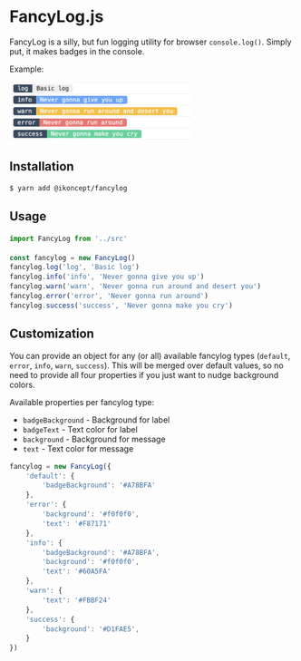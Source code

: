 # FancyLog.js
FancyLog is a silly, but fun logging utility for browser `console.log()`. Simply put, it makes badges in the console. 

Example:

<img src="screenshot.png" width="320">

## Installation
```sh
$ yarn add @ikoncept/fancylog
```

## Usage
```js
import FancyLog from '../src'

const fancylog = new FancyLog()
fancylog.log('log', 'Basic log')
fancylog.info('info', 'Never gonna give you up')
fancylog.warn('warn', 'Never gonna run around and desert you')
fancylog.error('error', 'Never gonna run around')
fancylog.success('success', 'Never gonna make you cry')
```

## Customization
You can provide an object for any (or all) available fancylog types (`default`, `error`, `info`, `warn`, `success`). This will be merged over default values, so no need to provide all four properties if you just want to nudge background colors.

Available properties per fancylog type: 
- `badgeBackground` - Background for label
- `badgeText` - Text color for label
- `background` - Background for message
- `text` - Text color for message

```js
fancylog = new FancyLog({
    'default': { 
        'badgeBackground': '#A78BFA'
    },
    'error': {  
        'background': '#f0f0f0', 
        'text': '#F87171' 
    },
    'info': { 
        'badgeBackground': '#A78BFA', 
        'background': '#f0f0f0', 
        'text': '#60A5FA' 
    },
    'warn': { 
        'text': '#FBBF24' 
    },
    'success': { 
        'background': '#D1FAE5', 
    }
})
```